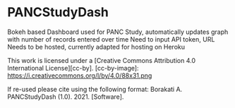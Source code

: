 # PANCStudyDash
Bokeh based Dashboard used for PANC Study, automatically updates graph with number of records entered over time
Need to input API token, URL
Needs to be hosted, currently adapted for hosting on Heroku


This work is licensed under a
[Creative Commons Attribution 4.0 International License][cc-by].
[cc-by-image]: https://i.creativecommons.org/l/by/4.0/88x31.png

If re-used please cite using the following format: Borakati A. PANCStudyDash (1.0). 2021. [Software]. 
